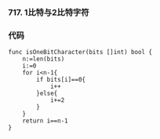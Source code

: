 ### 717. 1比特与2比特字符

### 代码
```
func isOneBitCharacter(bits []int) bool {
    n:=len(bits)
    i:=0
    for i<n-1{
        if bits[i]==0{
            i++
        }else{
            i+=2
        }
    }
    return i==n-1
}

```